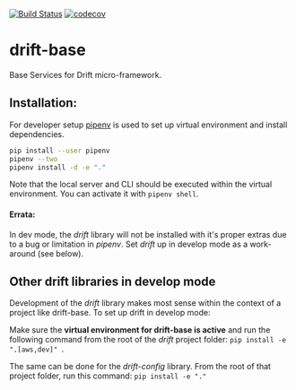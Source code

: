 [![Build Status](https://travis-ci.org/dgnorth/drift-base.svg?branch=master)](https://travis-ci.org/dgnorth/drift-base)
[![codecov](https://codecov.io/gh/dgnorth/drift-base/branch/master/graph/badge.svg)](https://codecov.io/gh/dgnorth/drift-base)


# drift-base
Base Services for Drift micro-framework.


## Installation:
For developer setup [pipenv](https://docs.pipenv.org/) is used to set up virtual environment and install dependencies.

```bash
pip install --user pipenv
pipenv --two
pipenv install -d -e "."
```

Note that the local server and CLI should be executed within the virtual environment. You can activate it with `pipenv shell`.

#### Errata:
In dev mode, the *drift* library will not be installed with it's proper extras due to a bug or limitation in *pipenv*. Set *drift* up in develop mode as a work-around (see below).

## Other drift libraries in develop mode
Development of the *drift* library makes most sense within the context of a project like drift-base. To set up drift in develop mode:

Make sure the **virtual environment for drift-base is active** and run the following command from the root of the *drift* project folder: `pip install -e ".[aws,dev]" `.

The same can be done for the *drift-config* library. From the root of that project folder, run this command: `pip install -e "."`


